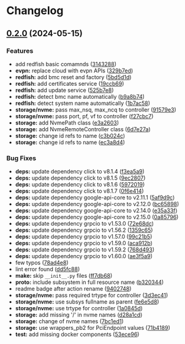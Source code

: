 # Changelog

## [0.2.0](https://github.com/opiproject/pydpu/compare/v0.1.1...v0.2.0) (2024-05-15)

### Features

* add redfish basic comamnds ([3143288](https://github.com/opiproject/pydpu/commit/314328835931993a4fad7f3a9936365b2ad32026))
* **evpn:** replace cloud with evpn APIs ([329b7ed](https://github.com/opiproject/pydpu/commit/329b7ed08bfc2732c49a29b1e029b42b8f2e685a))
* **redfish:** add bmc reset and factory ([5bd5d1d](https://github.com/opiproject/pydpu/commit/5bd5d1d6c63aef98947f7c25a41f92a71f4b32fa))
* **redfish:** add certificates service ([19ccb69](https://github.com/opiproject/pydpu/commit/19ccb69f09325e9628189f2861081920488f804f))
* **redfish:** add update service ([525b7e8](https://github.com/opiproject/pydpu/commit/525b7e8b5f96c07557cfbebcaee7794e482db37f))
* **redfish:** detect bmc name automatically ([b9a8b74](https://github.com/opiproject/pydpu/commit/b9a8b74850fb5de770b1e3a0b57db31acfbcc45c))
* **redfish:** detect system name automatically ([1b7ac58](https://github.com/opiproject/pydpu/commit/1b7ac586fb90a6ac818c4f271ffb9ebab13f84e2))
* **storage/nvme:** pass max_nsq, max_ncq to controller ([91579e3](https://github.com/opiproject/pydpu/commit/91579e389e195367e034b03ea80d671db722e54b))
* **storage/nvme:** pass port, pf, vf to controller ([f27cbc7](https://github.com/opiproject/pydpu/commit/f27cbc797592b6d2a6a6068998c6c3ed5e6b038d))
* **storage:** add NvmePath class ([e3a2603](https://github.com/opiproject/pydpu/commit/e3a26039b79705037b2e7fc63e856649e6d755a4))
* **storage:** add NvmeRemoteController class ([6d7e27a](https://github.com/opiproject/pydpu/commit/6d7e27a8dee26eb70ee00c69d723d07c7a56e816))
* **storage:** change id refs to name ([c3b024c](https://github.com/opiproject/pydpu/commit/c3b024ce1d029005d385a1e2da0fe54ea578279b))
* **storage:** change id refs to name ([ec3a8d4](https://github.com/opiproject/pydpu/commit/ec3a8d41163c44ba928a1a92dc857b58d0dedc9e))

### Bug Fixes

* **deps:** update dependency click to v8.1.4 ([f3ea5a9](https://github.com/opiproject/pydpu/commit/f3ea5a90c86748e85086dfee94873adb3c2915c9))
* **deps:** update dependency click to v8.1.5 ([9ec2807](https://github.com/opiproject/pydpu/commit/9ec2807a5bd7fdcdba7af6c2347534d81b965b3b))
* **deps:** update dependency click to v8.1.6 ([5972019](https://github.com/opiproject/pydpu/commit/5972019a3d0642ac741d30963d40368ec600183f))
* **deps:** update dependency click to v8.1.7 ([0f6e414](https://github.com/opiproject/pydpu/commit/0f6e414e68350a3382ddc6d1bc16da0f1b7abecb))
* **deps:** update dependency google-api-core to v2.11.1 ([5af9d9c](https://github.com/opiproject/pydpu/commit/5af9d9c30b666efb4584d19b313c2ddc27f32aa0))
* **deps:** update dependency google-api-core to v2.12.0 ([bc65898](https://github.com/opiproject/pydpu/commit/bc65898be91fe3beab7bb1b81a4653d95b8b5e90))
* **deps:** update dependency google-api-core to v2.14.0 ([e35a33f](https://github.com/opiproject/pydpu/commit/e35a33fd76a27d2ab23449beffaec38e570d9160))
* **deps:** update dependency google-api-core to v2.15.0 ([0a85796](https://github.com/opiproject/pydpu/commit/0a8579643938791bfb6a2acf417e77aca9c1f5ec))
* **deps:** update dependency grpcio to v1.53.0 ([72e68dc](https://github.com/opiproject/pydpu/commit/72e68dc8f95648722fe27a518ff72f0818cae7db))
* **deps:** update dependency grpcio to v1.56.2 ([1359c65](https://github.com/opiproject/pydpu/commit/1359c656bb3d780f365f44fee776dcfa7ce1fd93))
* **deps:** update dependency grpcio to v1.57.0 ([99c21b5](https://github.com/opiproject/pydpu/commit/99c21b51f28f164e01017f5f474c8c8c07cffb3c))
* **deps:** update dependency grpcio to v1.59.0 ([aca912b](https://github.com/opiproject/pydpu/commit/aca912b62fedfb1361d10a47f6ffb6f5a4ebdcc3))
* **deps:** update dependency grpcio to v1.59.2 ([768d493](https://github.com/opiproject/pydpu/commit/768d493715eb2107949914fca5331b4088649c22))
* **deps:** update dependency grpcio to v1.60.0 ([ae3f5a9](https://github.com/opiproject/pydpu/commit/ae3f5a904611d81472e53b92c4579bf3cf69e753))
* few typos ([78ad4e8](https://github.com/opiproject/pydpu/commit/78ad4e85d08b3e888947398194130f6a18bcde3a))
* lint error found ([dd5fc88](https://github.com/opiproject/pydpu/commit/dd5fc88912578246c4f1b38555c55dcd23c48e49))
* **make:** skip `__init__.py` files ([ff7db68](https://github.com/opiproject/pydpu/commit/ff7db686aee9ddcb64a42eabb6fdd164648827ee))
* **proto:** include subsystem in full resource name ([b320344](https://github.com/opiproject/pydpu/commit/b320344d80aa37964a1078b4897ade5a6f32dbeb))
* readme badge after action rename ([9402748](https://github.com/opiproject/pydpu/commit/940274833054597f56c00d350482f04189ffbdba))
* **storage/nvme:** pass required trtype for controller ([3d3ec41](https://github.com/opiproject/pydpu/commit/3d3ec4110449276f8ef7ebd744800f04f9f4a9b7))
* **storage/nvme:** use subsys fullname as parent ([fe6e5d8](https://github.com/opiproject/pydpu/commit/fe6e5d8fe00449fec508adb4b4e05e047df0e8d7))
* **storage/nvme:** use trtype for controller ([1a0845d](https://github.com/opiproject/pydpu/commit/1a0845d09e21e2f60295cfdebc62bc3c855b9403))
* **storage:** add missing '/' in nvme names ([d28a1cd](https://github.com/opiproject/pydpu/commit/d28a1cd47ebc3fbdcc6000a62cb963066fdd2b2f))
* **storage:** change of nvme names ([7bc1ed1](https://github.com/opiproject/pydpu/commit/7bc1ed153768a5e5d6754f9130fae595f059a612))
* **storage:** use wrappers_pb2 for PciEndpoint values ([71b4189](https://github.com/opiproject/pydpu/commit/71b4189b3daf1eada72d325a2eb2c72b545b988b))
* **test:** add missing docker components ([53ece96](https://github.com/opiproject/pydpu/commit/53ece96a6f4fc8f8611e4ca7f4d6cf8310141073))
